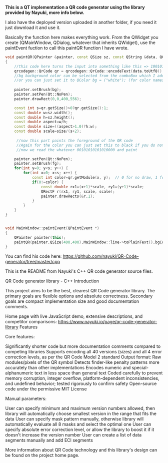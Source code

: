 **This is a QT implementation a QR code generator using the library provided by Nayuki, more info below.**

I also have the deployed version uploaded in another folder, if you need it just download it and use it. 

Basically the function here makes everything work.
From the QWidget you create (QMainWindow, QDialog, whatever that inherits QWidget), 
use the paintEvent fuction to call this paintQR function I have wrote.
```c++
void paintQR(QPainter &painter, const QSize sz, const QString &data, QColor bg, QColor fg)
{
    //this code here turns the input into something like this => 1001010101010100000011110010
    qrcodegen::QrCode qr = qrcodegen::QrCode::encodeText(data.toUtf8().constData(), qrcodegen::QrCode::Ecc::LOW);
    //bg background color can be selected from the comboBox which I added to this project
    //or you can just set it to QColor bg = ("white"); (for color names check here : https://www.w3.org/TR/SVG11/types.html#ColorKeywords)
       
    painter.setBrush(bg);     
    painter.setPen(Qt::NoPen);
    painter.drawRect(0,0,400,556);

    const int s=qr.getSize()>0?qr.getSize():1;
    const double w=sz.width();
    const double h=sz.height();
    const double aspect=w/h;
    const double size=((aspect>1.0)?h:w);
    const double scale=size/(s+2);
     
     //now this part paints the foreground of the QR code
     //Again for the color you can just set this to black if you do not wish to add color changing functions to your build.
     //now we read the whatever 00101010101010000 and paint

    painter.setPen(Qt::NoPen);
    painter.setBrush(fg);
    for(int y=0; y<s; y++) {
        for(int x=0; x<s; x++) {
            const int color=qr.getModule(x, y);  // 0 for no draw, 1 for draw
            if(0!=color) {
                const double rx1=(x+1)*scale, ry1=(y+1)*scale;
                QRectF r(rx1, ry1, scale, scale);
                painter.drawRects(&r,1);
            }
        }
    }
}


void MainWindow::paintEvent(QPaintEvent *)
{
    QPainter painter(this);
    paintQR(painter,QSize(400,400),MainWindow::line->toPlainText(),bgColor->currentText(), fgColor->currentText());
}
```






You can find his code here: 
https://github.com/nayuki/QR-Code-generator/tree/master/cpp


This is the README from Nayuki's C++ QR code generator source files.

QR Code generator library - C++
Introduction

This project aims to be the best, clearest QR Code generator library. The primary goals are flexible options and absolute correctness. Secondary goals are compact implementation size and good documentation comments.

Home page with live JavaScript demo, extensive descriptions, and competitor comparisons: https://www.nayuki.io/page/qr-code-generator-library
Features

Core features:

   Significantly shorter code but more documentation comments compared to competing libraries
   Supports encoding all 40 versions (sizes) and all 4 error correction levels, as per the QR Code Model 2 standard
   Output format: Raw modules/pixels of the QR symbol
   Detects finder-like penalty patterns more accurately than other implementations
   Encodes numeric and special-alphanumeric text in less space than general text
   Coded carefully to prevent memory corruption, integer overflow, platform-dependent inconsistencies, and undefined behavior; tested rigorously to confirm safety
   Open-source code under the permissive MIT License

Manual parameters:

   User can specify minimum and maximum version numbers allowed, then library will automatically choose smallest version in the range that fits the data
   User can specify mask pattern manually, otherwise library will automatically evaluate all 8 masks and select the optimal one
   User can specify absolute error correction level, or allow the library to boost it if it doesn't increase the version number
   User can create a list of data segments manually and add ECI segments

More information about QR Code technology and this library's design can be found on the project home page.

